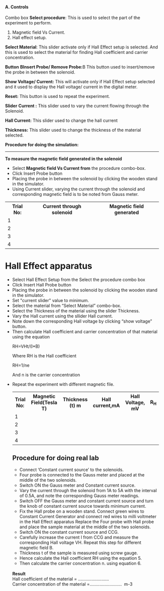 <h4>A. Controls</h4>
 

Combo box
<b>Select procedure</b>: This is used to select the part of the experiment to perform.

1) Magnetic field Vs Current.
2) Hall effect setup.

<b>Select Material</b>: This slider activate only if Hall Effect setup is selected. And this is used to select the material for finding Hall coefficient and carrier concentration.

 

<b>Button</b>
<b>BInsert Probe/ Remove Probe:</b>B This button used to insert/remove the probe in between the solenoid.

<b>Show Voltage/ Current:</b> This will activate only if Hall Effect setup selected and it used to display the Hall voltage/ current in the digital meter.

<b> Reset:</b> This button is used to repeat the experiment.

 

<b>Slider</b>
<b>Current :</b> This slider used to vary the current flowing through the Solenoid.

<b>Hall Current:</b> This slider used to change the hall current

<b>Thickness:</b> This slider used to change the thickness of the material selected.

  

 
<b>Procedure for doing the simulation:<hr></b>
 

 <b>To measure the magnetic field generated in the solenoid</b>
 
<ul><li>
Select <b>Magnetic field Vs Current from</b> the procedure combo-box.
  </li>

  <li>Click Insert Probe button</li>
  
 

  <li>Placing the probe in between the solenoid by clicking the wooden stand in the simulator.</li>
 

<li>Using Current slider, varying the current through the solenoid and corresponding magnetic field is to be noted from Gauss meter.</li>
 </ul>

 <table style="width:100%">
  <tr>
    <th>Trial No:</th>
    <th>Current through solenoid</th>
    <th>Magnetic field generated</th>
  </tr>
  <tr>
    <td>1</td>
    <td></td>
    <td></td>
  </tr>
  <tr>
    <td>2</td>
    <td></td>
    <td></td>
  </tr>
  <tr>
    <td>3</td>
    <td></td>
    <td></td>
  </tr>
  <tr>
    <td>4</td>
    <td></td>
    <td></td>
  </tr>
</table>

 

<h1> Hall Effect apparatus</h1>
 
<ul>
  <li> Select Hall Effect Setup from the Select the procedure combo box</li>
 

  <li>Click  Insert Hall Probe button </li>
 

  <li>Placing the probe in between the solenoid by clicking the wooden stand in the simulator.</li>
 

  <li>Set "current slider" value to minimum.</li>
 

  <li>Select the material from “Select Material” combo-box.</li>
 

  <li>Select the Thickness of the material using the slider  Thickness.</li>
 

  <li>Vary the Hall current using the sllider  Hall current.</li>
 

  <li>Note down the corresponding Hall voltage by clicking “show voltage” button.</li>
 

<li>Then calculate Hall coefficient and carrier concentration of that material using the equation 
 

RH=VHt/(I*B)

Where RH is the Hall coefficient  

RH=1/ne

  And n is the carrier concentration</li>

  <li>Repeat the experiment with different magnetic file.</li>
  <table style="width:100%">
  <tr>
    <th>Trial No:</th>
    <th>Magnetic Field(Tesla T)</th>
    <th>Thickness (t) m</th>
        <th>Hall current,mA</th>
    <th>Hall Voltage, mV</th>
    <th>R<sub>H</sub></th>
  </tr>
  <tr>
    <td>1</td>
    <td></td>
    <td></td>
    <td></td>
    <td></td>
    <td></td>
  </tr>
  <tr>
    <td>2</td>
    <td></td>
    <td></td>
    <td></td>
    <td></td>
    <td></td>
  </tr>
  <tr>
    <td>3</td>
    <td></td>
    <td></td>
    <td></td>
    <td></td>
    <td></td>
  </tr>
  <tr>
    <td>4</td>
    <td></td>
    <td></td>
    <td></td>
    <td></td>
    <td></td>
  </tr>
</table>

  <h2><b>Procedure for doing real lab</b></h2>

  <ul><li>Connect ‘Constant current source’ to the solenoids.</li>
    <li>Four probe is connected to the Gauss meter and placed at the middle of the two solenoids.</li>
    <li>Switch ON the Gauss meter and Constant current source.</li>
<li>Vary the current through the solenoid from 1A to 5A with the interval of 0.5A, and note the corresponding Gauss meter readings.</li>
<li>Switch OFF the Gauss meter and constant current source and turn the knob of constant current source towards minimum current.</li>
<li>Fix the Hall probe on a wooden stand. Connect green wires to Constant Current Generator and connect red wires to milli voltmeter in the Hall Effect apparatus
Replace the Four probe with Hall probe and place the sample material at the middle of the two solenoids.</li>
    <li>Switch ON the constant current source and CCG.</li>
<li>Carefully increase the current I from CCG and measure the corresponding Hall voltage VH. Repeat this step for different magnetic field B.</li>
    <li>Thickness t of the sample is measured using screw gauge.</li>
    <li>Hence calculate the Hall coefficient RH using the equation 5.</li>
    <li>Then calculate the carrier concentration n. using equation 6.</li>
 
  </ul>
  <br><b>Result</b><br>
﻿Hall coefficient of the material﻿	﻿= .........................﻿ <br>
﻿Carrier concentration of the material﻿	﻿=.......................... ﻿ m-3
